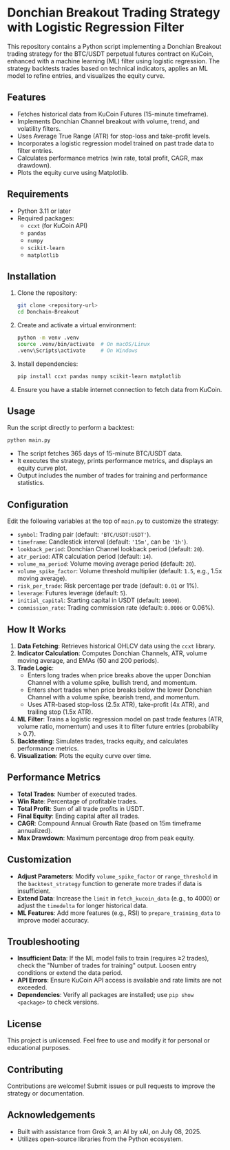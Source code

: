 # Donchian Breakout Trading Strategy with Logistic Regression Filter

This repository contains a Python script implementing a Donchian Breakout trading strategy for the BTC/USDT perpetual futures contract on KuCoin, enhanced with a machine learning (ML) filter using logistic regression. The strategy backtests trades based on technical indicators, applies an ML model to refine entries, and visualizes the equity curve.

## Features
- Fetches historical data from KuCoin Futures (15-minute timeframe).
- Implements Donchian Channel breakout with volume, trend, and volatility filters.
- Uses Average True Range (ATR) for stop-loss and take-profit levels.
- Incorporates a logistic regression model trained on past trade data to filter entries.
- Calculates performance metrics (win rate, total profit, CAGR, max drawdown).
- Plots the equity curve using Matplotlib.

## Requirements
- Python 3.11 or later
- Required packages:
  - `ccxt` (for KuCoin API)
  - `pandas`
  - `numpy`
  - `scikit-learn`
  - `matplotlib`

## Installation
1. Clone the repository:
   ```bash
   git clone <repository-url>
   cd Donchain-Breakout
   ```
2. Create and activate a virtual environment:
   ```bash
   python -m venv .venv
   source .venv/bin/activate  # On macOS/Linux
   .venv\Scripts\activate     # On Windows
   ```
3. Install dependencies:
   ```bash
   pip install ccxt pandas numpy scikit-learn matplotlib
   ```
4. Ensure you have a stable internet connection to fetch data from KuCoin.

## Usage
Run the script directly to perform a backtest:
```bash
python main.py
```
- The script fetches 365 days of 15-minute BTC/USDT data.
- It executes the strategy, prints performance metrics, and displays an equity curve plot.
- Output includes the number of trades for training and performance statistics.

## Configuration
Edit the following variables at the top of `main.py` to customize the strategy:
- `symbol`: Trading pair (default: `'BTC/USDT:USDT'`).
- `timeframe`: Candlestick interval (default: `'15m'`, can be `'1h'`).
- `lookback_period`: Donchian Channel lookback period (default: `20`).
- `atr_period`: ATR calculation period (default: `14`).
- `volume_ma_period`: Volume moving average period (default: `20`).
- `volume_spike_factor`: Volume threshold multiplier (default: `1.5`, e.g., 1.5x moving average).
- `risk_per_trade`: Risk percentage per trade (default: `0.01` or 1%).
- `leverage`: Futures leverage (default: `5`).
- `initial_capital`: Starting capital in USDT (default: `10000`).
- `commission_rate`: Trading commission rate (default: `0.0006` or 0.06%).

## How It Works
1. **Data Fetching**: Retrieves historical OHLCV data using the `ccxt` library.
2. **Indicator Calculation**: Computes Donchian Channels, ATR, volume moving average, and EMAs (50 and 200 periods).
3. **Trade Logic**:
   - Enters long trades when price breaks above the upper Donchian Channel with a volume spike, bullish trend, and momentum.
   - Enters short trades when price breaks below the lower Donchian Channel with a volume spike, bearish trend, and momentum.
   - Uses ATR-based stop-loss (2.5x ATR), take-profit (4x ATR), and trailing stop (1.5x ATR).
4. **ML Filter**: Trains a logistic regression model on past trade features (ATR, volume ratio, momentum) and uses it to filter future entries (probability > 0.7).
5. **Backtesting**: Simulates trades, tracks equity, and calculates performance metrics.
6. **Visualization**: Plots the equity curve over time.

## Performance Metrics
- **Total Trades**: Number of executed trades.
- **Win Rate**: Percentage of profitable trades.
- **Total Profit**: Sum of all trade profits in USDT.
- **Final Equity**: Ending capital after all trades.
- **CAGR**: Compound Annual Growth Rate (based on 15m timeframe annualized).
- **Max Drawdown**: Maximum percentage drop from peak equity.

## Customization
- **Adjust Parameters**: Modify `volume_spike_factor` or `range_threshold` in the `backtest_strategy` function to generate more trades if data is insufficient.
- **Extend Data**: Increase the `limit` in `fetch_kucoin_data` (e.g., to 4000) or adjust the `timedelta` for longer historical data.
- **ML Features**: Add more features (e.g., RSI) to `prepare_training_data` to improve model accuracy.

## Troubleshooting
- **Insufficient Data**: If the ML model fails to train (requires ≥2 trades), check the "Number of trades for training" output. Loosen entry conditions or extend the data period.
- **API Errors**: Ensure KuCoin API access is available and rate limits are not exceeded.
- **Dependencies**: Verify all packages are installed; use `pip show <package>` to check versions.

## License
This project is unlicensed. Feel free to use and modify it for personal or educational purposes.

## Contributing
Contributions are welcome! Submit issues or pull requests to improve the strategy or documentation.

## Acknowledgements
- Built with assistance from Grok 3, an AI by xAI, on July 08, 2025.
- Utilizes open-source libraries from the Python ecosystem.


